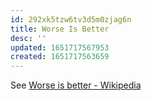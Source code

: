 ```yaml
---
id: 292xk5tzw6tv3d5m0zjag6n
title: Worse Is Better
desc: ''
updated: 1651717567953
created: 1651717563659
---
```


See [Worse is better - Wikipedia](https://en.wikipedia.org/wiki/Worse_is_better)
